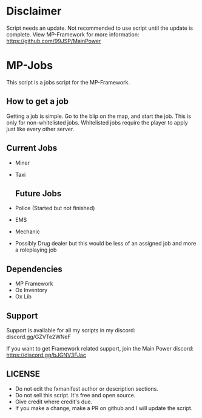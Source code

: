 # Disclaimer
Script needs an update. Not recommended to use script until the update is complete.
View MP-Framework for more information: https://github.com/99JSP/MainPower

# MP-Jobs
This script is a jobs script for the MP-Framework. 

## How to get a job
Getting a job is simple. Go to the blip on the map, and start the job. This is only for non-whitelisted jobs. Whitelisted jobs require the player to apply just like every other server.

## Current Jobs
* Miner
* Taxi

  ## Future Jobs
* Police (Started but not finished)
* EMS
* Mechanic
* Possibly Drug dealer but this would be less of an assigned job and more a roleplaying job

## Dependencies
* MP Framework
* Ox Inventory
* Ox Lib



## Support
Support is available for all my scripts in my discord:
discord.gg/GZVTe2WNeF

If you want to get Framework related support, join the Main Power discord:
https://discord.gg/bJGNV3FJac

## LICENSE
* Do not edit the fxmanifest author or description sections.
* Do not sell this script. It's free and open source.
* Give credit where credit's due.
* If you make a change, make a PR on github and I will update the script.
